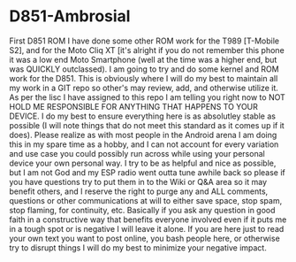 # D851-Ambrosial
First D851 ROM
I have done some other ROM work for the T989 [T-Mobile S2], and for the Moto Cliq XT [it's alright if you do not remember this phone it was a low end Moto Smartphone (well at the time was a higher end, but was QUICKLY outclassed).  I am going to try and do some kernel and ROM work for the D851.  This is obviously where I will do my best to maintain all my work in a GIT repo so other's may review, add, and otherwise utilize it.  As per the lisc I have assigned to this repo I am telling you right now to NOT HOLD ME RESPONSIBLE FOR ANYTHING THAT HAPPENS TO YOUR DEVICE.  I do my best to ensure everything here is as absolutley stable as possible (I will note things that do not meet this standard as it comes up if it does).  Please realize as with most people in the Android arena I am doing this in my spare time as a hobby, and I can not account for every variation and use case you could possibly run across while using your personal device your own personal way.  I try to be as helpful and nice as possible, but I am not God and my ESP radio went outta tune awhile back so please if you have questions try to put them in to the Wiki or Q&A area so it may benefit others, and I reserve the right to purge any and ALL comments, questions or other communications at will to either save space, stop spam, stop flaming, for continuity, etc.  Basically if you ask any question in good faith in a constructive way that benefits everyone involved even if it puts me in a tough spot or is negative I will leave it alone.  If you are here just to read your own text you want to post online, you bash people here, or otherwise try to disrupt things I will do my best to minimize your negative impact.
